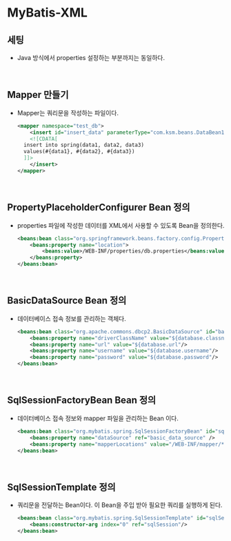 # MyBatis-XML

## 세팅

- Java 방식에서 properties 설정하는 부분까지는 동일하다.

<br>

## Mapper 만들기

- Mapper는 쿼리문을 작성하는 파일이다.

  ```xml
  <mapper namespace="test_db">
      <insert id="insert_data" parameterType="com.ksm.beans.DataBean1">
      <![CDATA[
  	insert into spring(data1, data2, data3)
  	values(#{data1}, #{data2}, #{data3})
  	]]>
      </insert>
  </mapper>
  ```


<br>

## PropertyPlaceholderConfigurer Bean 정의

- properties 파일에 작성한 데이터를 XML에서 사용할 수 있도록 Bean을 정의한다.

  ```xml
  <beans:bean class="org.springframework.beans.factory.config.PropertyPlaceholderConfigurer">
      <beans:property name="location">
          <beans:value>/WEB-INF/properties/db.properties</beans:value>
      </beans:property>
  </beans:bean>
  ```


<br>

## BasicDataSource Bean 정의

- 데이터베이스 접속 정보를 관리하는 객체다.

  ```xml
  <beans:bean class="org.apache.commons.dbcp2.BasicDataSource" id="basic_data_source">
      <beans:property name="driverClassName" value="${database.classname}"/>
      <beans:property name="url" value="${database.url"/>
      <beans:property name="username" value="${database.username"/>
      <beans:property name="password" value="${database.password"/>
  </beans:bean>
  ```

<br>

## SqlSessionFactoryBean Bean 정의

- 데이터베이스 접속 정보와 mapper 파일을 관리하는 Bean 이다.

  ```xml
  <beans:bean class="org.mybatis.spring.SqlSessionFactoryBean" id="sqlSession">
      <beans:property name="dataSource" ref="basic_data_source" />
      <beans:property name="mapperLocations" value="/WEB-INF/mapper/*.xml" />
  </beans:bean>
  ```

<br>

## SqlSessionTemplate 정의

- 쿼리문을 전달하는 Bean이다. 이 Bean을 주입 받아 필요한 쿼리를 실행하게 된다.

  ```xml
  <beans:bean class="org.mybatis.spring.SqlSessionTemplate" id="sqlSessionTemplate">
      <beans:constructor-arg index="0" ref="sqlSession"/>
  </beans:bean>
  ```

